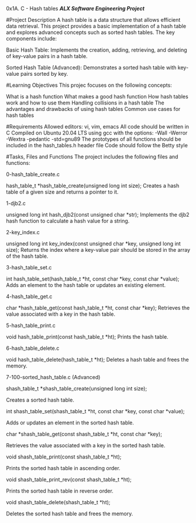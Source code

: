 0x1A. C - Hash tables
***ALX Software Engineering Project***

#Project Description
A hash table is a data structure that allows efficient data retrieval. This project provides a basic implementation of a hash table and explores advanced concepts such as sorted hash tables. The key components include:

Basic Hash Table: Implements the creation, adding, retrieving, and deleting of key-value pairs in a hash table.

Sorted Hash Table (Advanced): Demonstrates a sorted hash table with key-value pairs sorted by key.

#Learning Objectives
This projec focuses on the following concepts:

What is a hash function
What makes a good hash function
How hash tables work and how to use them
Handling collisions in a hash table
The advantages and drawbacks of using hash tables
Common use cases for hash tables

#Requirements
Allowed editors: vi, vim, emacs
All code should be written in C
Compiled on Ubuntu 20.04 LTS using gcc with the options: -Wall -Werror -Wextra -pedantic -std=gnu89
The prototypes of all functions should be included in the hash_tables.h header file
Code should follow the Betty style

#Tasks, Files and Functions
The project includes the following files and functions:

0-hash_table_create.c

hash_table_t *hash_table_create(unsigned long int size);
Creates a hash table of a given size and returns a pointer to it.

1-djb2.c

unsigned long int hash_djb2(const unsigned char *str);
Implements the djb2 hash function to calculate a hash value for a string.

2-key_index.c

unsigned long int key_index(const unsigned char *key, unsigned long int size);
Returns the index where a key-value pair should be stored in the array of the hash table.

3-hash_table_set.c

int hash_table_set(hash_table_t *ht, const char *key, const char *value);
Adds an element to the hash table or updates an existing element.

4-hash_table_get.c

char *hash_table_get(const hash_table_t *ht, const char *key);
Retrieves the value associated with a key in the hash table.

5-hash_table_print.c

void hash_table_print(const hash_table_t *ht);
Prints the hash table.

6-hash_table_delete.c

void hash_table_delete(hash_table_t *ht);
Deletes a hash table and frees the memory.

7-100-sorted_hash_table.c (Advanced)

shash_table_t *shash_table_create(unsigned long int size);

Creates a sorted hash table.

int shash_table_set(shash_table_t *ht, const char *key, const char *value);

Adds or updates an element in the sorted hash table.

char *shash_table_get(const shash_table_t *ht, const char *key);

Retrieves the value associated with a key in the sorted hash table.

void shash_table_print(const shash_table_t *ht);

Prints the sorted hash table in ascending order.

void shash_table_print_rev(const shash_table_t *ht);

Prints the sorted hash table in reverse order.

void shash_table_delete(shash_table_t *ht);

Deletes the sorted hash table and frees the memory.
